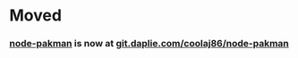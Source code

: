 # Moved
### [node-pakman](https://git.daplie.com/coolaj86/node-pakman) is now at [git.daplie.com/coolaj86/node-pakman](https://git.daplie.com/coolaj86/node-pakman)
